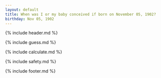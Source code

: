 ```yaml
---
layout: default
title: When was I or my baby conceived if born on November 05, 1902?
birthday: Nov 05, 1902
---
```


{% include header.md %}

{% include guess.md %}

{% include calculate.md %}

{% include safety.md %}

{% include footer.md %}



